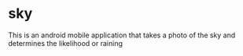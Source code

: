 # sky
This is an android mobile application that takes a photo of the sky and determines the likelihood or raining
